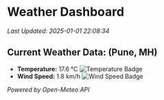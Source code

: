 
# Weather Dashboard

_Last Updated: 2025-01-01 22:08:34_

## Current Weather Data: (Pune, MH)
- **Temperature:** 17.6 °C ![Temperature Badge](https://img.shields.io/badge/Temperature-Low%20Temp-blue)
- **Wind Speed:** 1.8 km/h ![Wind Speed Badge](https://img.shields.io/badge/Wind%20Speed-Low%20Wind-blue)

*Powered by Open-Meteo API*
